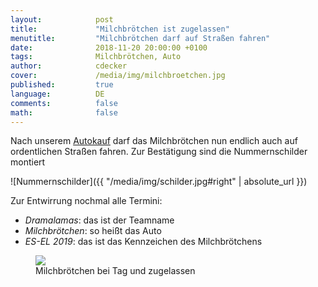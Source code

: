 ```yaml
---
layout:            post
title:             "Milchbrötchen ist zugelassen"
menutitle:         "Milchbrötchen darf auf Straßen fahren"
date:              2018-11-20 20:00:00 +0100
tags:              Milchbrötchen, Auto
author:            cdecker
cover:             /media/img/milchbroetchen.jpg
published:         true
language:          DE
comments:          false
math:			   false
---
```


Nach unserem [Autokauf](/blog/Autokauf) darf das Milchbrötchen nun endlich auch auf ordentlichen Straßen fahren. Zur Bestätigung sind die Nummernschilder montiert

![Nummernschilder]({{ "/media/img/schilder.jpg#right" | absolute_url }})

Zur Entwirrung nochmal alle Termini:

* *Dramalamas*: das ist der Teamname
* *Milchbrötchen*: so heißt das Auto
* *ES-EL 2019*: das ist das Kennzeichen des Milchbrötchens

<figure>
   <img src="{{ "/media/img/milchbroetchen_schilder.jpg" | absolute_url }}" />
   <figcaption>Milchbrötchen bei Tag und zugelassen</figcaption>
</figure>


